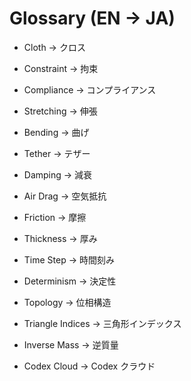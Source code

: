 Glossary (EN → JA)
===================

- Cloth → クロス
- Constraint → 拘束
- Compliance → コンプライアンス
- Stretching → 伸張
- Bending → 曲げ
- Tether → テザー
- Damping → 減衰
- Air Drag → 空気抵抗
- Friction → 摩擦
- Thickness → 厚み
- Time Step → 時間刻み
- Determinism → 決定性
- Topology → 位相構造
- Triangle Indices → 三角形インデックス
- Inverse Mass → 逆質量

- Codex Cloud → Codex クラウド
